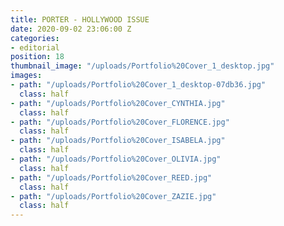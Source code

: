 ```yaml
---
title: PORTER - HOLLYWOOD ISSUE
date: 2020-09-02 23:06:00 Z
categories:
- editorial
position: 18
thumbnail_image: "/uploads/Portfolio%20Cover_1_desktop.jpg"
images:
- path: "/uploads/Portfolio%20Cover_1_desktop-07db36.jpg"
  class: half
- path: "/uploads/Portfolio%20Cover_CYNTHIA.jpg"
  class: half
- path: "/uploads/Portfolio%20Cover_FLORENCE.jpg"
  class: half
- path: "/uploads/Portfolio%20Cover_ISABELA.jpg"
  class: half
- path: "/uploads/Portfolio%20Cover_OLIVIA.jpg"
  class: half
- path: "/uploads/Portfolio%20Cover_REED.jpg"
  class: half
- path: "/uploads/Portfolio%20Cover_ZAZIE.jpg"
  class: half
---
```


